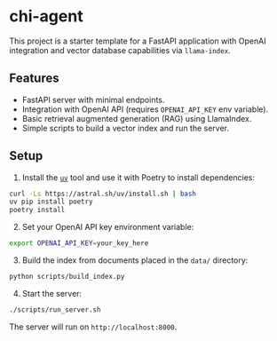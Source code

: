 # chi-agent

This project is a starter template for a FastAPI application with OpenAI integration and vector database capabilities via `llama-index`.

## Features

- FastAPI server with minimal endpoints.
- Integration with OpenAI API (requires `OPENAI_API_KEY` env variable).
- Basic retrieval augmented generation (RAG) using LlamaIndex.
- Simple scripts to build a vector index and run the server.

## Setup

1. Install the [`uv`](https://github.com/astral-sh/uv) tool and use it with
   Poetry to install dependencies:

```bash
curl -Ls https://astral.sh/uv/install.sh | bash
uv pip install poetry
poetry install
```

2. Set your OpenAI API key environment variable:

```bash
export OPENAI_API_KEY=your_key_here
```

3. Build the index from documents placed in the `data/` directory:

```bash
python scripts/build_index.py
```

4. Start the server:

```bash
./scripts/run_server.sh
```

The server will run on `http://localhost:8000`.

